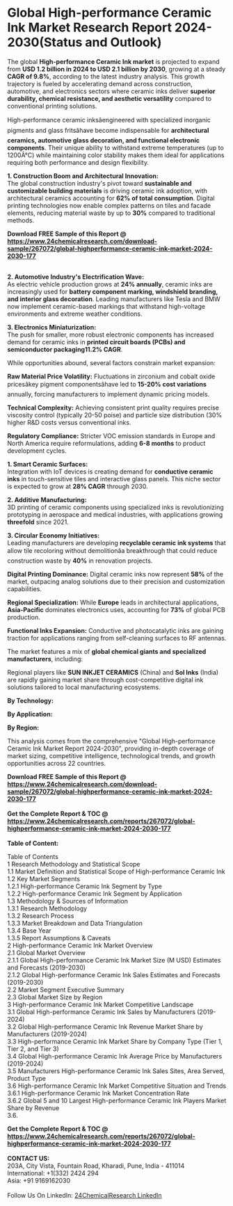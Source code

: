 <h1>Global High-performance Ceramic Ink Market Research Report 2024-2030(Status and Outlook)</h1><p>The global <strong>High-performance Ceramic Ink market</strong> is projected to expand from <strong>USD 1.2 billion in 2024 to USD 2.1 billion by 2030</strong>, growing at a steady <strong>CAGR of 9.8%</strong>, according to the latest industry analysis. This growth trajectory is fueled by accelerating demand across construction, automotive, and electronics sectors where ceramic inks deliver <strong>superior durability, chemical resistance, and aesthetic versatility</strong> compared to conventional printing solutions.</p><p>High-performance ceramic inksâengineered with specialized inorganic pigments and glass fritsâhave become indispensable for <strong>architectural ceramics, automotive glass decoration, and functional electronic components</strong>. Their unique ability to withstand extreme temperatures (up to 1200Â°C) while maintaining color stability makes them ideal for applications requiring both performance and design flexibility.</p><p><strong>1. Construction Boom and Architectural Innovation:</strong><br>
The global construction industry's pivot toward <strong>sustainable and customizable building materials</strong> is driving ceramic ink adoption, with architectural ceramics accounting for <strong>62% of total consumption</strong>. Digital printing technologies now enable complex patterns on tiles and facade elements, reducing material waste by up to <strong>30%</strong> compared to traditional methods.</p><div><b>Download FREE Sample of this Report @ 
            <a href="https://www.24chemicalresearch.com/download-sample/267072/global-highperformance-ceramic-ink-market-2024-2030-177">
            https://www.24chemicalresearch.com/download-sample/267072/global-highperformance-ceramic-ink-market-2024-2030-177</a></b></div><br><p><strong>2. Automotive Industry's Electrification Wave:</strong><br>
As electric vehicle production grows at <strong>24% annually</strong>, ceramic inks are increasingly used for <strong>battery component marking, windshield branding, and interior glass decoration</strong>. Leading manufacturers like Tesla and BMW now implement ceramic-based markings that withstand high-voltage environments and extreme weather conditions.</p><p><strong>3. Electronics Miniaturization:</strong><br>
The push for smaller, more robust electronic components has increased demand for ceramic inks in <strong>printed circuit boards (PCBs) and semiconductor packaging11.2% CAGR</strong>.</p><p>While opportunities abound, several factors constrain market expansion:</p><p><strong>Raw Material Price Volatility:</strong> Fluctuations in zirconium and cobalt oxide pricesâkey pigment componentsâhave led to <strong>15-20% cost variations</strong> annually, forcing manufacturers to implement dynamic pricing models.</p><p><strong>Technical Complexity:</strong> Achieving consistent print quality requires precise viscosity control (typically 20-50 poise) and particle size distribution (30% higher R&amp;D costs versus conventional inks.</p><p><strong>Regulatory Compliance:</strong> Stricter VOC emission standards in Europe and North America require reformulations, adding <strong>6-8 months</strong> to product development cycles.</p><p><strong>1. Smart Ceramic Surfaces:</strong><br>
Integration with IoT devices is creating demand for <strong>conductive ceramic inks</strong> in touch-sensitive tiles and interactive glass panels. This niche sector is expected to grow at <strong>28% CAGR</strong> through 2030.</p><p><strong>2. Additive Manufacturing:</strong><br>
3D printing of ceramic components using specialized inks is revolutionizing prototyping in aerospace and medical industries, with applications growing <strong>threefold</strong> since 2021.</p><p><strong>3. Circular Economy Initiatives:</strong><br>
Leading manufacturers are developing <strong>recyclable ceramic ink systems</strong> that allow tile recoloring without demolitionâa breakthrough that could reduce construction waste by <strong>40%</strong> in renovation projects.</p><p><strong>Digital Printing Dominance:</strong> Digital ceramic inks now represent <strong>58%</strong> of the market, outpacing analog solutions due to their precision and customization capabilities.</p><p><strong>Regional Specialization:</strong> While <strong>Europe</strong> leads in architectural applications, <strong>Asia-Pacific</strong> dominates electronics uses, accounting for <strong>73%</strong> of global PCB production.</p><p><strong>Functional Inks Expansion:</strong> Conductive and photocatalytic inks are gaining traction for applications ranging from self-cleaning surfaces to RF antennas.</p><p>The market features a mix of <strong>global chemical giants and specialized manufacturers</strong>, including:</p><p>Regional players like <strong>SUN INKJET CERAMICS</strong> (China) and <strong>Sol Inks</strong> (India) are rapidly gaining market share through cost-competitive digital ink solutions tailored to local manufacturing ecosystems.</p><p><strong>By Technology:</strong></p><p><strong>By Application:</strong></p><p><strong>By Region:</strong></p><p>This analysis comes from the comprehensive "Global High-performance Ceramic Ink Market Report 2024-2030", providing in-depth coverage of market sizing, competitive intelligence, technological trends, and growth opportunities across 22 countries.</p><div><b>Download FREE Sample of this Report @ 
            <a href="https://www.24chemicalresearch.com/download-sample/267072/global-highperformance-ceramic-ink-market-2024-2030-177">
            https://www.24chemicalresearch.com/download-sample/267072/global-highperformance-ceramic-ink-market-2024-2030-177</a></b></div><br><div><b>Get the Complete Report & TOC @ 
            <a href="https://www.24chemicalresearch.com/reports/267072/global-highperformance-ceramic-ink-market-2024-2030-177">
            https://www.24chemicalresearch.com/reports/267072/global-highperformance-ceramic-ink-market-2024-2030-177</a></b></div><br>
            <b>Table of Content:</b><p>Table of Contents<br />
1 Research Methodology and Statistical Scope<br />
1.1 Market Definition and Statistical Scope of High-performance Ceramic Ink<br />
1.2 Key Market Segments<br />
1.2.1 High-performance Ceramic Ink Segment by Type<br />
1.2.2 High-performance Ceramic Ink Segment by Application<br />
1.3 Methodology & Sources of Information<br />
1.3.1 Research Methodology<br />
1.3.2 Research Process<br />
1.3.3 Market Breakdown and Data Triangulation<br />
1.3.4 Base Year<br />
1.3.5 Report Assumptions & Caveats<br />
2 High-performance Ceramic Ink Market Overview<br />
2.1 Global Market Overview<br />
2.1.1 Global High-performance Ceramic Ink Market Size (M USD) Estimates and Forecasts (2019-2030)<br />
2.1.2 Global High-performance Ceramic Ink Sales Estimates and Forecasts (2019-2030)<br />
2.2 Market Segment Executive Summary<br />
2.3 Global Market Size by Region<br />
3 High-performance Ceramic Ink Market Competitive Landscape<br />
3.1 Global High-performance Ceramic Ink Sales by Manufacturers (2019-2024)<br />
3.2 Global High-performance Ceramic Ink Revenue Market Share by Manufacturers (2019-2024)<br />
3.3 High-performance Ceramic Ink Market Share by Company Type (Tier 1, Tier 2, and Tier 3)<br />
3.4 Global High-performance Ceramic Ink Average Price by Manufacturers (2019-2024)<br />
3.5 Manufacturers High-performance Ceramic Ink Sales Sites, Area Served, Product Type<br />
3.6 High-performance Ceramic Ink Market Competitive Situation and Trends<br />
3.6.1 High-performance Ceramic Ink Market Concentration Rate<br />
3.6.2 Global 5 and 10 Largest High-performance Ceramic Ink Players Market Share by Revenue<br />
3.6.</p><div><b>Get the Complete Report & TOC @ 
            <a href="https://www.24chemicalresearch.com/reports/267072/global-highperformance-ceramic-ink-market-2024-2030-177">
            https://www.24chemicalresearch.com/reports/267072/global-highperformance-ceramic-ink-market-2024-2030-177</a></b></div><br><b>CONTACT US:</b><br>
            203A, City Vista, Fountain Road, Kharadi, Pune, India - 411014<br>
            International: +1(332) 2424 294<br>
            Asia: +91 9169162030 <br><br>
            Follow Us On LinkedIn: <a href="https://www.linkedin.com/company/24chemicalresearch/">24ChemicalResearch LinkedIn</a>